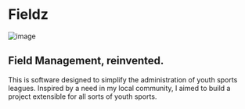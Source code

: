 # Fieldz
![image](https://github.com/mrodz/fieldz-app/assets/79176075/130a8079-801c-4681-a5e6-f98fc76b0898)

## Field Management, reinvented.
This is software designed to simplify the administration of youth sports leagues. Inspired by a need in my local community, 
I aimed to build a project extensible for all sorts of youth sports.
